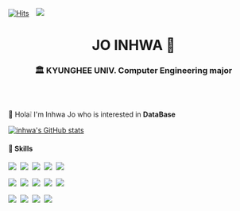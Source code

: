 <!--
**inhwa1025/inhwa1025** is a ✨ _special_ ✨ repository because its `README.md` (this file) appears on your GitHub profile.

Here are some ideas to get you started:

- 🔭 I’m currently working on ...
- 🌱 I’m currently learning ...
- 👯 I’m looking to collaborate on ...
- 🤔 I’m looking for help with ...
- 💬 Ask me about ...
- 📫 How to reach me: ...
- 😄 Pronouns: ...
- ⚡ Fun fact: ...
-->


[![Hits](https://hits.seeyoufarm.com/api/count/incr/badge.svg?url=https%3A%2F%2Fgithub.com%2Finhwa1025%2Fhit-counter&count_bg=%2379C83D&title_bg=%23555555&icon=&icon_color=%23E7E7E7&title=hits&edge_flat=false)](https://hits.seeyoufarm.com)
<a href="https://velog.io/@inhwa1025">
    <img 
        src="https://img.shields.io/badge/-Tech%20blog-black?style=flat-square&logo=github&link=https://inhwa1025.github.io/"
        style="height : auto; margin-left : 10px; margin-right : 10px;"/>
</a>

<h1 align="center"> JO INHWA 🐾 </h1>
<h3 align="center"> 🏛 KYUNGHEE UNIV. Computer Engineering major</h3>
<br><br>

👋 Hola❕ I'm Inhwa Jo who is interested in **DataBase**


[![inhwa's GitHub stats](https://github-readme-stats.vercel.app/api?username=inhwa1025)](https://github.com/inhwa1025/github-readme-stats)


#### 💪 Skills

<img src="https://img.shields.io/badge/Rust-000000?style=flat-square&logo=Rust&logoColor=white"/></a>&nbsp;
<img src="https://img.shields.io/badge/Python3-3766AB?style=flat-square&logo=Python&logoColor=white"/></a>&nbsp;
<img src="https://img.shields.io/badge/C++-00599C?style=flat-square&logo=C%2B%2B&logoColor=white"/></a>&nbsp;
<img src="https://img.shields.io/badge/C-A8B9CC?style=flat-square&logo=C%2B%2B&logoColor=white"/></a>&nbsp;
<img src="https://img.shields.io/badge/Javascript-F7DF1E?style=flat-square&logo=javascript&logoColor=white"/></a>&nbsp;

<img src="https://img.shields.io/badge/React-61DAFB?style=flat-square&logo=React&logoColor=white"/></a>&nbsp;
<img src="https://img.shields.io/badge/HTML5-E34F26?style=flat-square&logo=HTML5&logoColor=white"/></a>&nbsp;
<img src="https://img.shields.io/badge/CSS3-1572B6?style=flat-square&logo=CSS3&logoColor=white"/></a>&nbsp;
<img src="https://img.shields.io/badge/Node.js-339933?style=flat-square&logo=Node.js&logoColor=white"/></a>&nbsp;
<img src="https://img.shields.io/badge/PHP-777BB4?style=flat-square&logo=PHP&logoColor=white"/></a>&nbsp;

<img src="https://img.shields.io/badge/MySQL-4479A1?style=flat-square&logo=MySQL&logoColor=white"/></a>&nbsp;
<img src="https://img.shields.io/badge/Django-092E20?style=flat-square&logo=Django&logoColor=white"/></a>&nbsp;
<img src="https://img.shields.io/badge/Express-000000?style=flat-square&logo=Express&logoColor=white"/></a>&nbsp;
<img src="https://img.shields.io/badge/PyTorch-EE4C2C?style=flat-square&logo=PyTorch&logoColor=white"/></a>&nbsp;
